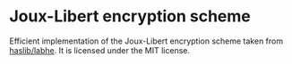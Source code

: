 # Joux-Libert encryption scheme

Efficient implementation of the Joux-Libert encryption scheme taken from [haslib/labhe](https://github.com/haslab/labhe). It is licensed under the MIT license.
